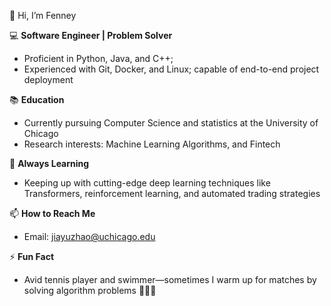 👋 Hi, I’m Fenney

💻 **Software Engineer | Problem Solver**  
- Proficient in Python, Java, and C++;  
- Experienced with Git, Docker, and Linux; capable of end-to-end project deployment  

📚 **Education**  
- Currently pursuing Computer Science and statistics at the University of Chicago  
- Research interests: Machine Learning Algorithms, and Fintech

🌱 **Always Learning**  
- Keeping up with cutting-edge deep learning techniques like Transformers, reinforcement learning, and automated trading strategies

📫 **How to Reach Me**  
- Email: jiayuzhao@uchicago.edu  

⚡ **Fun Fact**  
- Avid tennis player and swimmer—sometimes I warm up for matches by solving algorithm problems 🏸🏊‍♂️



<!---
jiayuzhao05/jiayuzhao05 is a ✨ special ✨ repository because its `README.md` (this file) appears on your GitHub profile.
You can click the Preview link to take a look at your changes.
--->
